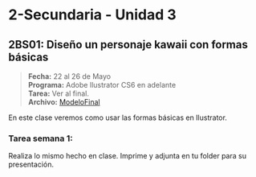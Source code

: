 # 2-Secundaria - Unidad 3

<div class="currentTheme">

## 2BS01: Diseño un personaje kawaii con formas básicas

> **Fecha:** 22 al 26 de Mayo<br> **Programa:** Adobe Ilustrator CS6 en adelante<br> **Tarea:** Ver al final.<br> **Archivo:** [ModeloFinal](https://github.com/israelcueva/colegio-docs/blob/0adfcaa2320adc3d6902edf5c7c55f79362b9a51/docs/2-secundaria/archivos/Unidad3/2SEC-2BS01.jpg ':include :type=code')

En este clase veremos como usar las formas básicas en Ilustrator.


### Tarea semana 1:

Realiza lo mismo hecho en clase. Imprime y adjunta en tu folder para su presentación.

</div>